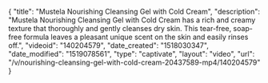 {
    "title": "Mustela Nourishing Cleansing Gel with Cold Cream",
    "description": "Mustela Nourishing Cleansing Gel with Cold Cream has a rich and creamy texture that thoroughly and gently cleanses dry skin. This tear-free, soap-free formula leaves a pleasant unique scent on the skin and easily rinses off.",
    "videoid": "140204579",
    "date_created": "1518030347",
    "date_modified": "1519078561",
    "type": "captivate",
    "layout": "video",
    "url": "\/v\/nourishing-cleansing-gel-with-cold-cream-20437589-mp4\/140204579"
}